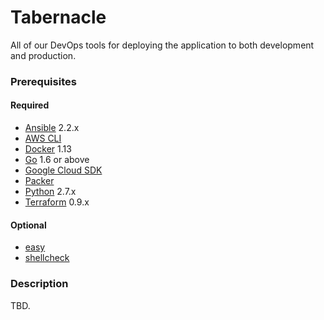 # Tabernacle

All of our DevOps tools for deploying the application to both development and production.

### Prerequisites

#### Required

- [Ansible](https://ansible.com) 2.2.x
- [AWS CLI](https://aws.amazon.com/cli)
- [Docker](https://docker.com) 1.13
- [Go](https://golang.org) 1.6 or above
- [Google Cloud SDK](https://cloud.google.com/sdk/gcloud)
- [Packer](https://packer.io)
- [Python](https://www.python.org) 2.7.x
- [Terraform](https://terraform.io) 0.9.x

#### Optional

- [easy](https://github.com/kpashka/easy)
- [shellcheck](https://www.shellcheck.net)

### Description

TBD.
